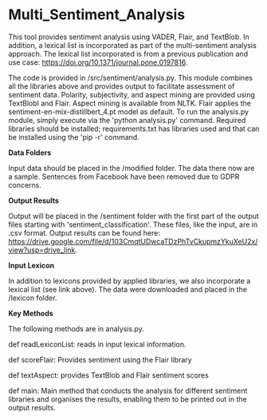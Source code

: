 # Multi_Sentiment_Analysis

This tool provides sentiment analysis using VADER, Flair, and TextBlob. In addition, a lexical list is incorporated as part of the 
multi-sentiment analysis approach. The lexical list incorporated is from a previous publication and use case:  https://doi.org/10.1371/journal.pone.0197816.

The code is provided in /src/sentiment/analysis.py. This module combines all the libraries above and provides output to facilitate assessment of sentiment data.
Polarity, subjectivity, and aspect mining are provided using TextBlobl and Flair. Aspect mining is available from NLTK. Flair applies the sentiment-en-mix-distillbert_4.pt model as default. To run the analysis.py module, simply execute via the 'python analysis.py' command. Required libraries should be installed; requirements.txt has libraries used and that can be installed using the 'pip -r' command. 

<b>Data Folders</b>

Input data should be placed in the /modified folder. The data there now are a sample. Sentences from Facebook have been removed due to GDPR concerns. 

<b>Output Results</b>

Output will be placed in the /sentiment folder with the first part of the output files starting with 'sentiment_classification'. These files, like the input,
are in .csv format. Output results can be found here:  https://drive.google.com/file/d/103CmqtUDwcaTDzPhTvCkupmzYkuXeU2x/view?usp=drive_link.

<b>Input Lexicon</b>

In addition to lexicons provided by applied libraries, we also incorporate a lexical list (see link above). The data were downloaded and placed in the /lexicon folder.

<b>Key Methods</b>

The following methods are in analysis.py.

def readLexiconList: reads in input lexical information.

def scoreFlair: Provides sentiment using the Flair library

def textAspect: provides TextBlob and Flair sentiment scores

def main:  Main method that conducts the analysis for different sentiment libraries and organises the results, enabling them to be printed out in the output results. 

